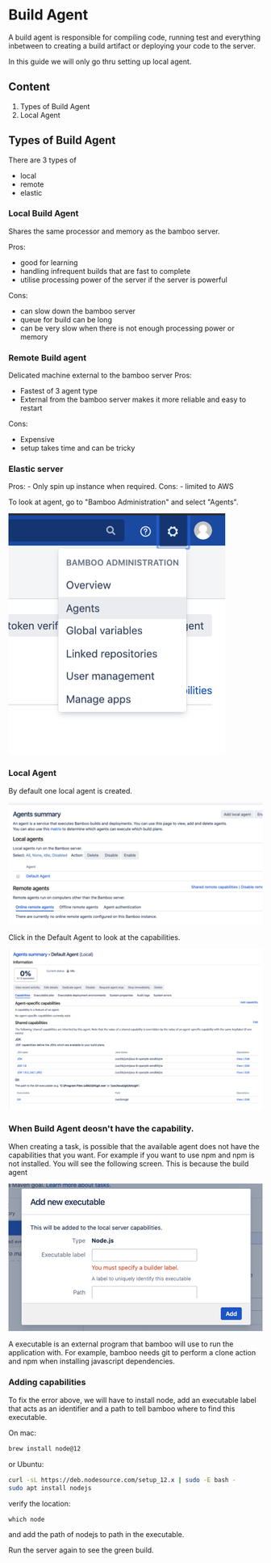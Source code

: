# Build Agent

A build agent is responsible for compiling code, running test and everything inbetween to creating a build artifact or deploying your code to the server.

In this guide we will only go thru setting up local agent.

## Content

1. Types of Build Agent
2. Local Agent

## Types of Build Agent

There are 3 types of

- local
- remote
- elastic

### Local Build Agent

Shares the same processor and memory as the bamboo server.

Pros:

- good for learning
- handling infrequent builds that are fast to complete
- utilise processing power of the server if the server is powerful

Cons:

- can slow down the bamboo server
- queue for build can be long
- can be very slow when there is not enough processing power or memory

### Remote Build agent

Delicated machine external to the bamboo server
Pros:

- Fastest of 3 agent type
- External from the bamboo server makes it more reliable and easy to restart

Cons:

- Expensive
- setup takes time and can be tricky

### Elastic server

Pros: - Only spin up instance when required.
Cons: - limited to AWS

To look at agent, go to "Bamboo Administration" and select "Agents".

![bamboo administration](_media/bambooAdministration.png)

### Local Agent

By default one local agent is created.

![bamboo administration](_media/agentSummary.png)

Click in the Default Agent to look at the capabilities.

![bamboo administration](_media/defaultAgent.png)

### When Build Agent deosn't have the capability.

When creating a task, is possible that the available agent does not have the capabilities that you want. For example if you want to use npm and npm is not installed. You will see the following screen. This is because the build agent

![New Executable](_media/newExecutable.png)

A executable is an external program that bamboo will use to run the application with. For example, bamboo needs git to perform a clone action and npm when installing javascript dependencies.

### Adding capabilities

To fix the error above, we will have to install node, add an executable label that acts as an identifier and a path to tell bamboo where to find this executable.

On mac:

```sh
brew install node@12
```

or Ubuntu:

```sh
curl -sL https://deb.nodesource.com/setup_12.x | sudo -E bash -
sudo apt install nodejs
```

verify the location:

```
which node
```

and add the path of nodejs to path in the executable.

Run the server again to see the green build.

